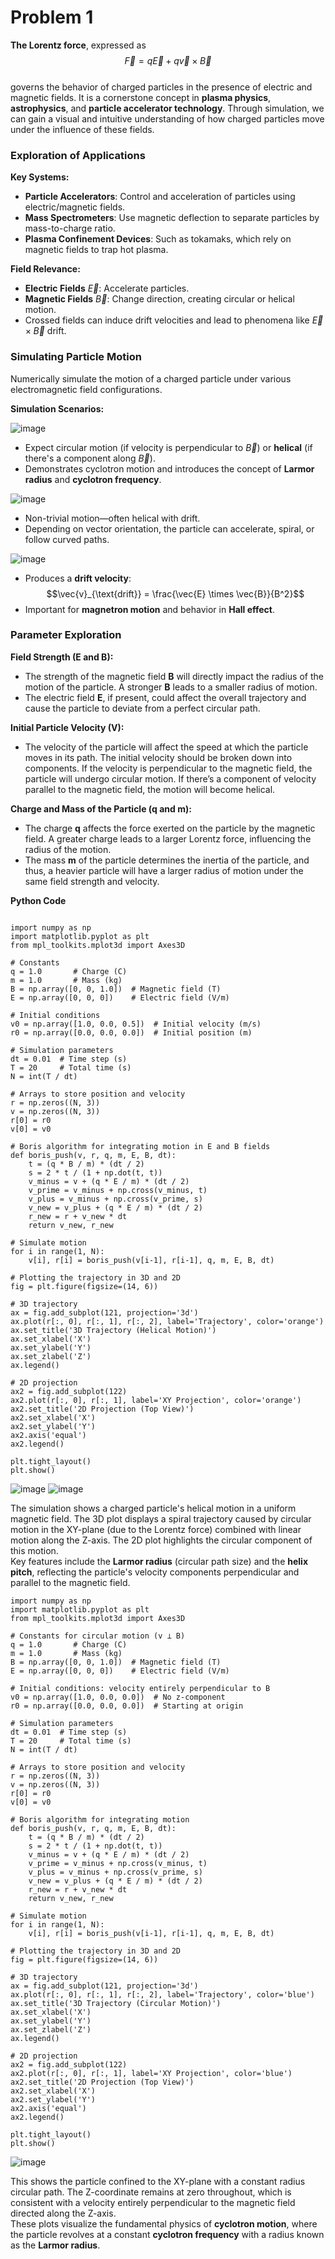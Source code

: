 # Problem 1
**The Lorentz force**, expressed as  
$$\vec{F} = q\vec{E} + q\vec{v} \times \vec{B}$$  
governs the behavior of charged particles in the presence of electric and magnetic fields. It is a cornerstone concept in **plasma physics**, **astrophysics**, and **particle accelerator technology**. Through simulation, we can gain a visual and intuitive understanding of how charged particles move under the influence of these fields.

### Exploration of Applications

**Key Systems:**
- **Particle Accelerators**: Control and acceleration of particles using electric/magnetic fields.
- **Mass Spectrometers**: Use magnetic deflection to separate particles by mass-to-charge ratio.
- **Plasma Confinement Devices**: Such as tokamaks, which rely on magnetic fields to trap hot plasma.

**Field Relevance:**
- **Electric Fields** $\vec{E}$: Accelerate particles.
- **Magnetic Fields** $\vec{B}$: Change direction, creating circular or helical motion.
- Crossed fields can induce drift velocities and lead to phenomena like $\vec{E} \times \vec{B}$ drift.

### Simulating Particle Motion

Numerically simulate the motion of a charged particle under various electromagnetic field configurations.

**Simulation Scenarios:**

![image](https://github.com/user-attachments/assets/731e1e52-2506-4795-b979-8dbcedabe76a)

- Expect circular motion (if velocity is perpendicular to $\vec{B}$) or **helical** (if there's a component along $\vec{B}$).
- Demonstrates cyclotron motion and introduces the concept of **Larmor radius** and **cyclotron frequency**.

![image](https://github.com/user-attachments/assets/f15af851-73a9-4ef0-95c9-ca24a454b417)

- Non-trivial motion—often helical with drift.
- Depending on vector orientation, the particle can accelerate, spiral, or follow curved paths.

![image](https://github.com/user-attachments/assets/de06c814-c144-4a25-a102-1d8126d128bd)

- Produces a **drift velocity**:
  $$\vec{v}_{\text{drift}} = \frac{\vec{E} \times \vec{B}}{B^2}$$
- Important for **magnetron motion** and behavior in **Hall effect**.

### Parameter Exploration

**Field Strength (E and B):**
- The strength of the magnetic field **B** will directly impact the radius of the motion of the particle. A stronger **B** leads to a smaller radius of motion.
- The electric field **E**, if present, could affect the overall trajectory and cause the particle to deviate from a perfect circular path.

**Initial Particle Velocity (V):**
- The velocity of the particle will affect the speed at which the particle moves in its path. The initial velocity should be broken down into components. If the velocity is perpendicular to the magnetic field, the particle will undergo circular motion. If there’s a component of velocity parallel to the magnetic field, the motion will become helical.

**Charge and Mass of the Particle (q and m):**
- The charge **q** affects the force exerted on the particle by the magnetic field. A greater charge leads to a larger Lorentz force, influencing the radius of the motion.
- The mass **m** of the particle determines the inertia of the particle, and thus, a heavier particle will have a larger radius of motion under the same field strength and velocity.

**Python Code**

<pre><code class="language-python">
import numpy as np
import matplotlib.pyplot as plt
from mpl_toolkits.mplot3d import Axes3D

# Constants
q = 1.0       # Charge (C)
m = 1.0       # Mass (kg)
B = np.array([0, 0, 1.0])  # Magnetic field (T)
E = np.array([0, 0, 0])    # Electric field (V/m)

# Initial conditions
v0 = np.array([1.0, 0.0, 0.5])  # Initial velocity (m/s)
r0 = np.array([0.0, 0.0, 0.0])  # Initial position (m)

# Simulation parameters
dt = 0.01  # Time step (s)
T = 20     # Total time (s)
N = int(T / dt)

# Arrays to store position and velocity
r = np.zeros((N, 3))
v = np.zeros((N, 3))
r[0] = r0
v[0] = v0

# Boris algorithm for integrating motion in E and B fields
def boris_push(v, r, q, m, E, B, dt):
    t = (q * B / m) * (dt / 2)
    s = 2 * t / (1 + np.dot(t, t))
    v_minus = v + (q * E / m) * (dt / 2)
    v_prime = v_minus + np.cross(v_minus, t)
    v_plus = v_minus + np.cross(v_prime, s)
    v_new = v_plus + (q * E / m) * (dt / 2)
    r_new = r + v_new * dt
    return v_new, r_new

# Simulate motion
for i in range(1, N):
    v[i], r[i] = boris_push(v[i-1], r[i-1], q, m, E, B, dt)

# Plotting the trajectory in 3D and 2D
fig = plt.figure(figsize=(14, 6))

# 3D trajectory
ax = fig.add_subplot(121, projection='3d')
ax.plot(r[:, 0], r[:, 1], r[:, 2], label='Trajectory', color='orange')
ax.set_title('3D Trajectory (Helical Motion)')
ax.set_xlabel('X')
ax.set_ylabel('Y')
ax.set_zlabel('Z')
ax.legend()

# 2D projection
ax2 = fig.add_subplot(122)
ax2.plot(r[:, 0], r[:, 1], label='XY Projection', color='orange')
ax2.set_title('2D Projection (Top View)')
ax2.set_xlabel('X')
ax2.set_ylabel('Y')
ax2.axis('equal')
ax2.legend()

plt.tight_layout()
plt.show()
</code></pre>

![image](https://github.com/user-attachments/assets/ef16ebc4-85b7-4ba5-ab6e-2baa1e0e757a)
![image](https://github.com/user-attachments/assets/3c92c261-ad98-4e76-86da-f97d0acea338)

The simulation shows a charged particle's helical motion in a uniform magnetic field. The 3D plot displays a spiral trajectory caused by circular motion in the XY-plane (due to the Lorentz force) combined with linear motion along the Z-axis. The 2D plot highlights the circular component of this motion.  
Key features include the **Larmor radius** (circular path size) and the **helix pitch**, reflecting the particle's velocity components perpendicular and parallel to the magnetic field.

<pre><code class="language-python">import numpy as np
import matplotlib.pyplot as plt
from mpl_toolkits.mplot3d import Axes3D

# Constants for circular motion (v ⊥ B)
q = 1.0       # Charge (C)
m = 1.0       # Mass (kg)
B = np.array([0, 0, 1.0])  # Magnetic field (T)
E = np.array([0, 0, 0])    # Electric field (V/m)

# Initial conditions: velocity entirely perpendicular to B
v0 = np.array([1.0, 0.0, 0.0])  # No z-component
r0 = np.array([0.0, 0.0, 0.0])  # Starting at origin

# Simulation parameters
dt = 0.01  # Time step (s)
T = 20     # Total time (s)
N = int(T / dt)

# Arrays to store position and velocity
r = np.zeros((N, 3))
v = np.zeros((N, 3))
r[0] = r0
v[0] = v0

# Boris algorithm for integrating motion
def boris_push(v, r, q, m, E, B, dt):
    t = (q * B / m) * (dt / 2)
    s = 2 * t / (1 + np.dot(t, t))
    v_minus = v + (q * E / m) * (dt / 2)
    v_prime = v_minus + np.cross(v_minus, t)
    v_plus = v_minus + np.cross(v_prime, s)
    v_new = v_plus + (q * E / m) * (dt / 2)
    r_new = r + v_new * dt
    return v_new, r_new

# Simulate motion
for i in range(1, N):
    v[i], r[i] = boris_push(v[i-1], r[i-1], q, m, E, B, dt)

# Plotting the trajectory in 3D and 2D
fig = plt.figure(figsize=(14, 6))

# 3D trajectory
ax = fig.add_subplot(121, projection='3d')
ax.plot(r[:, 0], r[:, 1], r[:, 2], label='Trajectory', color='blue')
ax.set_title('3D Trajectory (Circular Motion)')
ax.set_xlabel('X')
ax.set_ylabel('Y')
ax.set_zlabel('Z')
ax.legend()

# 2D projection
ax2 = fig.add_subplot(122)
ax2.plot(r[:, 0], r[:, 1], label='XY Projection', color='blue')
ax2.set_title('2D Projection (Top View)')
ax2.set_xlabel('X')
ax2.set_ylabel('Y')
ax2.axis('equal')
ax2.legend()

plt.tight_layout()
plt.show()
</code></pre>

![image](https://github.com/user-attachments/assets/94ee6df1-2659-4769-a677-17771c9ae0bf)


This shows the particle confined to the XY-plane with a constant radius circular path. The Z-coordinate remains at zero throughout, which is consistent with a velocity entirely perpendicular to the magnetic field directed along the Z-axis.  
These plots visualize the fundamental physics of **cyclotron motion**, where the particle revolves at a constant **cyclotron frequency** with a radius known as the **Larmor radius**.

